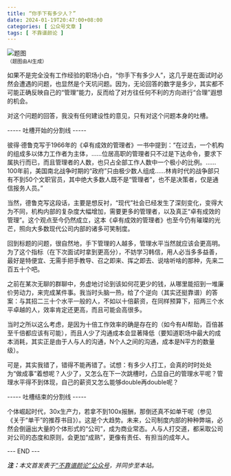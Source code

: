 ```yaml
---
title: “你手下有多少人？”
date: 2024-01-19T20:47:00+08:00
categories: [ 公众号文章 ]
tags: [ 不靠谱颜论 ]
---
```


<div class="p-3 text-center">
  <img class="img-fluid" src="/images/2024/0119/01.png" alt="题图" style="max-width:640px">
  <div><small>（题图由AI生成）</small></div>
</div>

如果不是完全没有工作经验的职场小白，“你手下有多少人”，这几乎是在面试时必然会遭遇的问题，也显然是个天坑问题。因为，无论回答的数字是多少，其实都不可能正确反映自己的“管理”能力，反而给了对方往任何不利的方向进行“合理”遐想的机会。

对这个问题的回答，我没有任何建设性的意见，只有对这个问题本身的吐槽。

<div class="p-3 text-center">----- 吐槽开始的分割线 -----</div>

彼得·德鲁克写于1966年的《卓有成效的管理者》一书中提到：“在过去，一个机构的组成多以体力工作者为主体，……位居高职的管理者只不过是下达命令，要求下属执行而已，而且管理者的人数，也只占全部工作人数中一个极小的比例。……100年前，美国南北战争时期的“政府”只由极少数人组成……林肯时代的战争部只有不到50个文职官员，其中绝大多数人既不是“管理者”，也不是决策者，仅是通信报务人员。”

当然，德鲁克写这段话，主要是想反衬，“现代”社会已经发生了深刻变化，变得大为不同，机构内部的复杂度大幅增加，需要更多的管理者，以及真正“卓有成效的管理”。这个观点至今仍然成立，这本《卓有成效的管理者》也至今仍有璀璨的光芒，照向大多数现代公司内部的诸多可笑制度。

回到标题的问题，很自然地，手下管理的人越多，管理水平当然就应该会更高明。为了这个指标（在下次面试时拿到更高分），不妨学习韩信，用人必当多多益善，最好是特便宜、无需手把手教导、召之即来、挥之即去、说啥听啥的那种，先来二百五十个吧。

之前在某次无聊的群聊中，务虚地讨论到该如何花更少的钱，从哪里能招到一堆廉价劳动力，来完成某件事。我当时头脑一热，给了个逆向（其实还挺靠谱）的答案：与其招二三十个水平一般的人，不如以十倍薪资，在同样预算下，招两三个水平卓越的人，效率肯定还更高，而且可能会高很多。

当时之所以这么考虑，是因为十倍工作效率的确是存在的（如今有AI帮助，百倍甚至千倍都应该有可能），而且人少了沟通成本会显著降低（要知道职场中最大的成本消耗，其实正是由于人与人的沟通，N个人之间的沟通，成本是N平方的数量级）。

可是，其实我错了，错得不能再错了。试想：有多少人打工，会真的时时处处为“做成事”着想呢？人少了，又怎么在下一次跳槽时，凸显自己的管理水平呢？管理水平得不到体现，自己的薪资又怎么能够double再double呢？

<div class="p-3 text-center">----- 吐槽结束的分割线 -----</div>

个体崛起时代，30x生产力，若拿不到100x报酬，那倒还真不如单干呢（参见《关于“单干”的推荐书目》）。这是个大趋势。未来，公司制度内部的种种弊端，必然会倒逼出大量的个体形式的“公司”，成为商业常态。人与人打交道，都采取公司对公司的态度和原则，会更加“成熟”，更像有责任、有担当的成年人。

<div class="p-5 text-center">--- END ---</div>

<i><b>注：</b>本文首发表于[“不靠谱颜论”公众号](https://mp.weixin.qq.com/s/78TLknnfPmK9qHINW0CIRA)，并同步至本站。</i>
